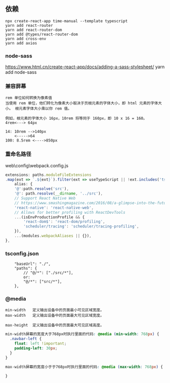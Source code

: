## 依赖

```
npx create-react-app time-manual --template typescript
yarn add react-router
yarn add react-router-dom
yarn add @types/react-router-dom
yarn add cross-env
yarn add axios
```

### node-sass

https://www.html.cn/create-react-app/docs/adding-a-sass-stylesheet/
yarn add node-sass

### 兼容屏幕

```
rem 单位如何转换为像素值
当使用 rem 单位，他们转化为像素大小取决于页根元素的字体大小，即 html 元素的字体大小。 根元素字体大小乘以你 rem 值。

例如，根元素的字体大小 16px，10rem 将等同于 160px，即 10 x 16 = 160。
4rem<---> 64px

14: 10rem -->140px
    <----->64
100: 8.5rem <---->850px
```

### 重命名路径

web\config\webpack.config.js

```js
extensions: paths.moduleFileExtensions
.map(ext => `.${ext}`).filter(ext => useTypeScript || !ext.includes('ts')),
    alias: {
    '@':path.resolve('src'),
    '@': path.resolve(__dirname, '../src'),
    // Support React Native Web
    // https://www.smashingmagazine.com/2016/08/a-glimpse-into-the-future-with-react-native-for-web/
    'react-native': 'react-native-web',
    // Allows for better profiling with ReactDevTools
    ...(isEnvProductionProfile && {
        'react-dom$': 'react-dom/profiling',
        'scheduler/tracing': 'scheduler/tracing-profiling',
    }),
    ...(modules.webpackAliases || {}),
},
```

### tsconfig.json

```
    "baseUrl": "./",
    "paths": {
        // "@/*": ["./src/*"],
        or:
        "@/*": ["src/*"],
    },
```

### @media

```
min-width	定义输出设备中的页面最小可见区域宽度。
max-width	定义输出设备中的页面最大可见区域宽度。

max-height	定义输出设备中的页面最大可见区域高度。
```

```css
min-width屏幕的宽度大于768px时执行里面的代码: @media (min-width: 768px) {
  .navbar-left {
    float: left !important;
    padding-left: 30px;
  }
}

max-width屏幕的宽度小于于768px时执行里面的代码: @media (max-width: 768px) {

}
```
